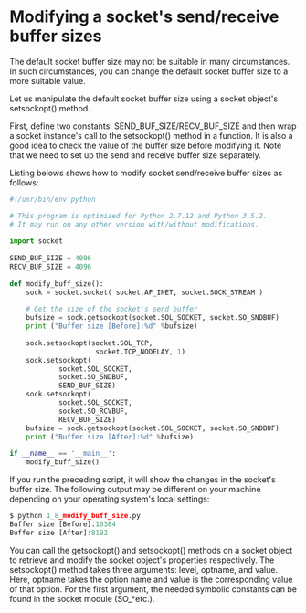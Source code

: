 # Modifying a socket's send/receive buffer sizes
The default socket buffer size may not be suitable in many circumstances. In such circumstances, you can change the default socket buffer size to a more suitable value.

Let us manipulate the default socket buffer size using a socket object's setsockopt() method.

First, define two constants: SEND_BUF_SIZE/RECV_BUF_SIZE and then wrap a socket instance's call to the setsockopt() method in a function. It is also a good idea to check the value of the buffer size before modifying it. Note that we need to set up the send and receive buffer size separately.

Listing belows shows how to modify socket send/receive buffer sizes as follows:
```python
#!/usr/bin/env python 

# This program is optimized for Python 2.7.12 and Python 3.5.2. 
# It may run on any other version with/without modifications. 
 
import socket 
 
SEND_BUF_SIZE = 4096 
RECV_BUF_SIZE = 4096 
 
def modify_buff_size(): 
    sock = socket.socket( socket.AF_INET, socket.SOCK_STREAM ) 
     
    # Get the size of the socket's send buffer 
    bufsize = sock.getsockopt(socket.SOL_SOCKET, socket.SO_SNDBUF) 
    print ("Buffer size [Before]:%d" %bufsize) 
     
    sock.setsockopt(socket.SOL_TCP, 
                     socket.TCP_NODELAY, 1) 
    sock.setsockopt( 
            socket.SOL_SOCKET, 
            socket.SO_SNDBUF, 
            SEND_BUF_SIZE) 
    sock.setsockopt( 
            socket.SOL_SOCKET, 
            socket.SO_RCVBUF, 
            RECV_BUF_SIZE) 
    bufsize = sock.getsockopt(socket.SOL_SOCKET, socket.SO_SNDBUF) 
    print ("Buffer size [After]:%d" %bufsize) 
 
if __name__ == '__main__': 
    modify_buff_size() 
``` 
If you run the preceding script, it will show the changes in the socket's buffer size. The following output may be different on your machine depending on your operating system's local settings:
```python
$ python 1_8_modify_buff_size.py 
Buffer size [Before]:16384
Buffer size [After]:8192  
```
You can call the getsockopt() and setsockopt() methods on a socket object to retrieve and modify the socket object's properties respectively. The setsockopt() method takes three arguments: level, optname, and value. Here, optname takes the option name and value is the corresponding value of that option. For the first argument, the needed symbolic constants can be found in the socket module (SO_*etc.).





